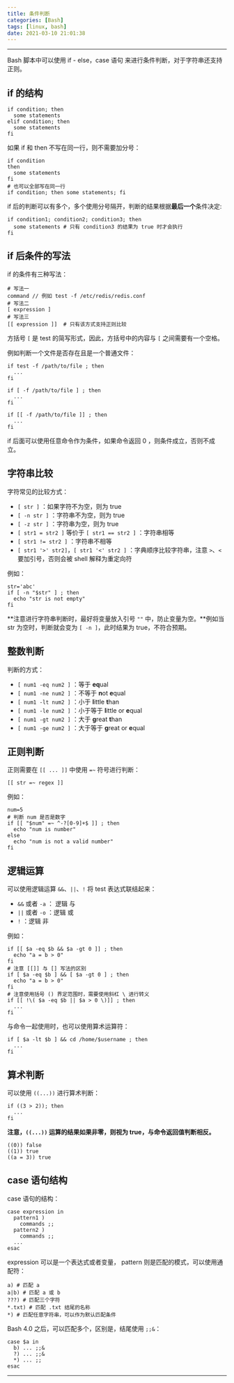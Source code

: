 ```yaml
---
title: 条件判断
categories: [Bash]
tags: [linux, bash]
date: 2021-03-10 21:01:38
---
```


---

Bash 脚本中可以使用 if - else，case 语句 来进行条件判断，对于字符串还支持正则。

<!-- more -->

## if 的结构

```shell
if condition; then
  some statements
elif condition; then
  some statements
fi
```

如果 if 和 then 不写在同一行，则不需要加分号：

```shell
if condition
then
  some statements
fi
# 也可以全部写在同一行
if condition; then some statements; fi
```

if 后的判断可以有多个，多个使用分号隔开，判断的结果根据**最后一个**条件决定:

```shell
if condition1; condition2; condition3; then
  some statements # 只有 condition3 的结果为 true 时才会执行
fi
```

## if 后条件的写法

if 的条件有三种写法：

```shell
# 写法一
command // 例如 test -f /etc/redis/redis.conf
# 写法二
[ expression ]
# 写法三
[[ expression ]]  # 只有该方式支持正则比较
```

方括号 `[` 是 test 的简写形式，因此，方括号中的内容与 `[` 之间需要有一个空格。

例如判断一个文件是否存在且是一个普通文件：

```shell
if test -f /path/to/file ; then
  ...
fi

if [ -f /path/to/file ] ; then
  ...
fi

if [[ -f /path/to/file ]] ; then
  ...
fi
```

if 后面可以使用任意命令作为条件，如果命令返回 0 ，则条件成立，否则不成立。

## 字符串比较

字符常见的比较方式：

- `[ str ]` ：如果字符不为空，则为 true
- `[ -n str ]` ：字符串不为空，则为 true
- `[ -z str ]` ：字符串为空，则为 true
- `[ str1 = str2 ]` 等价于 `[ str1 == str2 ]` ：字符串相等
- `[ str1 != str2 ]` ：字符串不相等
- `[ str1 '>' str2]`，`[ str1 '<' str2 ]` ：字典顺序比较字符串，注意 `>`、`<` 要加引号，否则会被 shell 解释为重定向符

例如：

```shell
str='abc'
if [ -n "$str" ] ; then
  echo "str is not empty"
fi
```

**注意进行字符串判断时，最好将变量放入引号 `""` 中，防止变量为空。**例如当 str 为空时，判断就会变为 `[ -n ]`，此时结果为 true，不符合预期。

## 整数判断

判断的方式：

- `[ num1 -eq num2 ]` ：等于 **eq**ual
- `[ num1 -ne num2 ]` ：不等于 **n**ot **e**qual
- `[ num1 -lt num2 ]` ：小于 **l**ittle **t**han
- `[ num1 -le num2 ]` ：小于等于 **l**ittle or **e**qual
- `[ num1 -gt num2 ]` ：大于 **g**reat **t**han
- `[ num1 -ge num2 ]` ：大于等于 **g**reat or **e**qual

## 正则判断

正则需要在 `[[ ... ]]` 中使用 `=~` 符号进行判断：

```shell
[[ str =~ regex ]]
```

例如：

```shell
num=5
# 判断 num 是否是数字
if [[ "$num" =~ ^-?[0-9]+$ ]] ; then
  echo "num is number"
else
  echo "num is not a valid number"
fi
```

## 逻辑运算

可以使用逻辑运算 `&&`、`||`、`!` 将 test 表达式联结起来：

- `&&` 或者 `-a` ： 逻辑 与
- `||` 或者 `-o` ：逻辑 或
- `!` ：逻辑 非

例如：

```shell
if [[ $a -eq $b && $a -gt 0 ]] ; then
  echo "a = b > 0"
fi
# 注意 [[]] 与 [] 写法的区别
if [ $a -eq $b ] && [ $a -gt 0 ] ; then
  echo "a = b > 0"
fi
# 注意使用括号 () 界定范围时，需要使用斜杠 \ 进行转义
if [[ !\( $a -eq $b || $a > 0 \)]] ; then 
  ...
fi
```

与命令一起使用时，也可以使用算术运算符：

```shell
if [ $a -lt $b ] && cd /home/$username ; then
  ...
fi
```

## 算术判断

可以使用 `((...))` 进行算术判断：

```shell
if ((3 > 2)); then
  ...
fi
```

**注意，`((...))` 运算的结果如果非零，则视为 true，与命令返回值判断相反。**

```shell
((0)) false
((1)) true
((a = 3)) true
```

## case 语句结构

case 语句的结构：

```shell
case expression in
  pattern1 )
    commands ;;
  pattern2 )
    commands ;;
  ...
esac
```

expression 可以是一个表达式或者变量， pattern 则是匹配的模式，可以使用通配符：

```shell
a) # 匹配 a
a|b) # 匹配 a 或 b
???) # 匹配三个字符
*.txt) # 匹配 .txt 结尾的名称
*) # 匹配任意字符串，可以作为默认匹配条件
```

Bash 4.0 之后，可以匹配多个，区别是，结尾使用 `;;&`：

```shell
case $a in
  b) ... ;;&
  ?) ... ;;&
  *) ... ;;
esac
```

---

